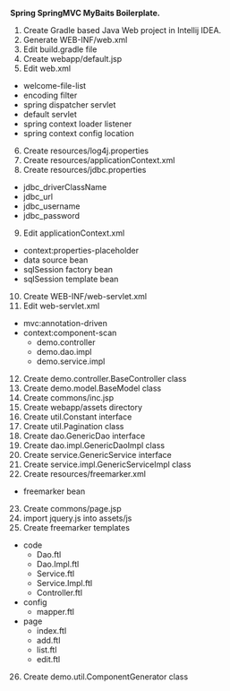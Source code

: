 **Spring SpringMVC MyBaits Boilerplate.**

1. Create Gradle based Java Web project in Intellij IDEA.
2. Generate WEB-INF/web.xml
3. Edit build.gradle file
4. Create webapp/default.jsp
5. Edit web.xml
- welcome-file-list
- encoding filter
- spring dispatcher servlet
- default servlet
- spring context loader listener
- spring context config location
6. Create resources/log4j.properties
7. Create resources/applicationContext.xml
8. Create resources/jdbc.properties
- jdbc_driverClassName
- jdbc_url
- jdbc_username
- jdbc_password
9. Edit applicationContext.xml
- context:properties-placeholder
- data source bean
- sqlSession factory bean
- sqlSession template bean
10. Create WEB-INF/web-servlet.xml
11. Edit web-servlet.xml
- mvc:annotation-driven
- context:component-scan
  - demo.controller
  - demo.dao.impl
  - demo.service.impl
12. Create demo.controller.BaseController class
13. Create demo.model.BaseModel class
14. Create commons/inc.jsp
15. Create webapp/assets directory
16. Create util.Constant interface
17. Create util.Pagination class
18. Create dao.GenericDao interface
19. Create dao.impl.GenericDaoImpl class
20. Create service.GenericService interface
21. Create service.impl.GenericServiceImpl class
22. Create resources/freemarker.xml
- freemarker bean
23. Create commons/page.jsp
24. import jquery.js into assets/js
25. Create freemarker templates
- code
  - Dao.ftl
  - Dao.Impl.ftl
  - Service.ftl
  - Service.Impl.ftl
  - Controller.ftl
- config
  - mapper.ftl
- page
  - index.ftl
  - add.ftl
  - list.ftl
  - edit.ftl
26. Create demo.util.ComponentGenerator class